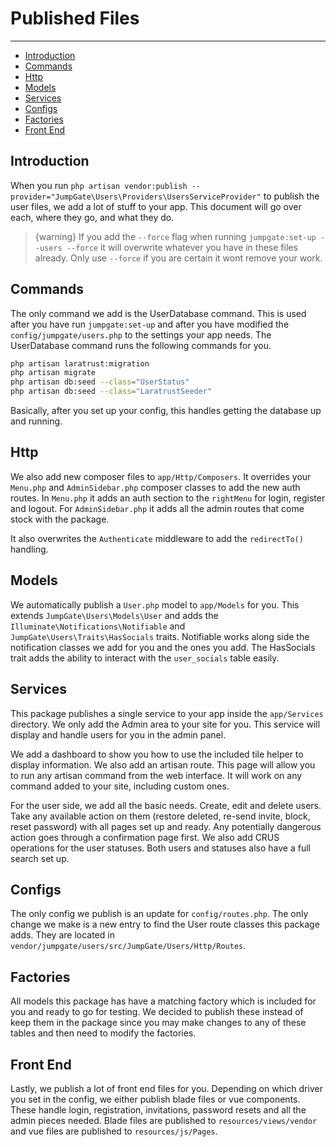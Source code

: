 # Published Files

---

- [Introduction](#introduction)
- [Commands](#commands)
- [Http](#http)
- [Models](#models)
- [Services](#services)
- [Configs](#configs)
- [Factories](#factories)
- [Front End](#front-end)

<a name="introduction"></a>
## Introduction

When you run `php artisan vendor:publish --provider="JumpGate\Users\Providers\UsersServiceProvider"` to publish the user 
files, we add a lot of stuff to your app.  This document will go over each, where they go, and what they do.

> {warning} If you add the `--force` flag when running `jumpgate:set-up --users --force` it will overwrite 
whatever you have in these files already.  Only use `--force` if you are certain it wont remove your work.

<a name="commands"></a>
## Commands

The only command we add is the UserDatabase command.  This is used after you have run `jumpgate:set-up` and after you have 
modified the `config/jumpgate/users.php` to the settings your app needs.  The UserDatabase command runs the following commands 
for you.

```bash
php artisan laratrust:migration
php artisan migrate
php artisan db:seed --class="UserStatus"
php artisan db:seed --class="LaratrustSeeder"
```

Basically, after you set up your config, this handles getting the database up and running.

<a name="http"></a>
## Http

We also add new composer files to `app/Http/Composers`.  It overrides your `Menu.php` and `AdminSidebar.php` composer classes 
to add the new auth routes.  In `Menu.php` it adds an auth section to the `rightMenu` for login, register and logout.  For 
`AdminSidebar.php` it adds all the admin routes that come stock with the package.

It also overwrites the `Authenticate` middleware to add the `redirectTo()` handling.

<a name="models"></a>
## Models

We automatically publish a `User.php` model to `app/Models` for you.  This extends `JumpGate\Users\Models\User` and adds 
the `Illuminate\Notifications\Notifiable` and `JumpGate\Users\Traits\HasSocials` traits.  Notifiable works along side the 
notification classes we add for you and the ones you add.  The HasSocials trait adds the ability to interact with the 
`user_socials` table easily.

<a name="services"></a>
## Services

This package publishes a single service to your app inside the `app/Services` directory.  We only add the Admin area to your 
site for you.  This service will display and handle users for you in the admin panel.

We add a dashboard to show you how to use the included tile helper to display information.  We also add an artisan route.  This 
page will allow you to run any artisan command from the web interface.  It will work on any command added to your site, including 
custom ones.

For the user side, we add all the basic needs.  Create, edit and delete users.  Take any available action on them (restore 
deleted, re-send invite, block, reset password) with all pages set up and ready.  Any potentially dangerous action goes through 
a confirmation page first.  We also add CRUS operations for the user statuses.  Both users and statuses also have a full 
search set up.

<a name="configs"></a>
## Configs

The only config we publish is an update for `config/routes.php`.  The only change we make is a new entry to find the User 
route classes this package adds.  They are located in `vendor/jumpgate/users/src/JumpGate/Users/Http/Routes`.

<a name="factories"></a>
## Factories

All models this package has have a matching factory which is included for you and ready to go for testing.  We decided to 
publish these instead of keep them in the package since you may make changes to any of these tables and then need to modify 
the factories.

<a name="front-end"></a>
## Front End

Lastly, we publish a lot of front end files for you.  Depending on which driver you set in the config, we either publish 
blade files or vue components.  These handle login, registration, invitations, password resets and all the admin pieces 
needed.  Blade files are published to `resources/views/vendor` and vue files are published to `resources/js/Pages`.
